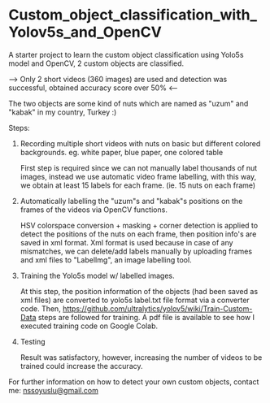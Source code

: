 # Custom_object_classification_with_Yolov5s_and_OpenCV
A starter project to learn the custom object classification using Yolo5s model and OpenCV, 2 custom objects are classified.

--> Only 2 short videos (360 images) are used and detection was successful, obtained accuracy score over 50% <--

The two objects are some kind of nuts which are named as "uzum" and "kabak" in my country, Turkey :)

Steps:

1. Recording multiple short videos with nuts on basic but different colored backgrounds. eg. white paper, blue paper, one colored table
   
   First step is required since we can not manually label thousands of nut images, instead we use automatic video frame labelling, with this way, we obtain at least 15 labels for    each frame. (ie. 15 nuts on each frame)
   
2. Automatically labelling the "uzum"s and "kabak"s positions on the frames of the videos via OpenCV functions.
   
   HSV colorspace conversion + masking + corner detection is applied to detect the positions of the nuts on each frame, then position info's are saved in xml format. Xml format is used because in case of any mismatches, we can delete/add labels manually by uploading frames and xml files to "LabelImg", an image labelling tool.
   
3. Training the Yolo5s model w/ labelled images. 
   
   At this step, the position information of the objects (had been saved as xml files) are converted to yolo5s label.txt file format via a converter code. Then, https://github.com/ultralytics/yolov5/wiki/Train-Custom-Data steps are followed for training.
   A pdf file is available to see how I executed training code on Google Colab.
   
4. Testing
   
   Result was satisfactory, however, increasing the number of videos to be trained could increase the accuracy.
   
For further information on how to detect your own custom objects, contact me: nssoyuslu@gmail.com
